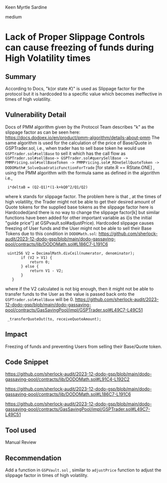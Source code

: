 Keen Myrtle Sardine

medium

# Lack of Proper Slippage Controls can cause freezing of funds during High Volatility times

## Summary
According to Docs, "k(or state _K_)" is used as Slippage factor for the protocol but it is hardcoded to a specific value which becomes ineffective in times of high volatility.
## Vulnerability Detail
Docs of PMM algorithm given by the Protocol Team describes "k" as the slippage factor as can be seen here:
https://docs.dodoex.io/en/product/pmm-algorithm/details-about-pmm
The same algorithm is used for the calculation of the price of Base/Quote in GSPTrader.sol, i.e., when trader has to sell base token he would use `GSPTrader.sol#sellBase` to sell it which has the call flow as  `GSPTrader.sol#sellBase-> GSPTrader.sol#querySellBase -> PMMPricing.sol#sellBaseToken -> PMMPricing.sol#_ROneSellQuoteToken -> DODOMath#_SolveQuadraticFunctionForTrade` [for state.R == RState.ONE] , using the PMM algorithm with the formula same as defined in the algorithm i.e.,
```solidity
 i*deltaB = (Q2-Q1)*(1-k+kQ0^2/Q1/Q2)
 ```
 where k stands for slippage factor. The problem here is that , at the times of high volatility, the Trader might not be able to get their desired amount of Quote tokens for the supplied base tokens as the slippage factor here is Hardcoded(and there is no way to change the slippage factor[k] but similar functions have been added for other important variable as i[is the initial "guide price"] at GSPvault.sol#adjustPrice). Hardcoded slippage causes freezing of User funds and the User might not be able to sell their Base Tokens due to this condition in `DODOMath.sol`:
https://github.com/sherlock-audit/2023-12-dodo-gsp/blob/main/dodo-gassaving-pool/contracts/lib/DODOMath.sol#L186C7-L191C6
 ```solidity
  uint256 V2 = DecimalMath.divCeil(numerator, denominator);
        if (V2 > V1) {
            return 0;
        } else {
            return V1 - V2;
        }
    }
  ```
where if the V2 calculated is not big enough, then it might not be able to transfer funds to the User as the value is passed back onto the `GSPTrader.sol#sellBase` will be 0.
  https://github.com/sherlock-audit/2023-12-dodo-gsp/blob/main/dodo-gassaving-pool/contracts/GasSavingPool/impl/GSPTrader.sol#L49C7-L49C51
  ```solidity
   _transferQuoteOut(to, receiveQuoteAmount);
   ```  
## Impact
Freezing of funds and preventing Users from selling their Base/Quote token.
## Code Snippet
https://github.com/sherlock-audit/2023-12-dodo-gsp/blob/main/dodo-gassaving-pool/contracts/lib/DODOMath.sol#L91C4-L192C2

https://github.com/sherlock-audit/2023-12-dodo-gsp/blob/main/dodo-gassaving-pool/contracts/lib/DODOMath.sol#L186C7-L191C6

 https://github.com/sherlock-audit/2023-12-dodo-gsp/blob/main/dodo-gassaving-pool/contracts/GasSavingPool/impl/GSPTrader.sol#L49C7-L49C51
## Tool used

Manual Review

## Recommendation
Add a function in `GSPVault.sol` , similar to `adjustPrice` function to adjust the slippage factor in times of high volatility.